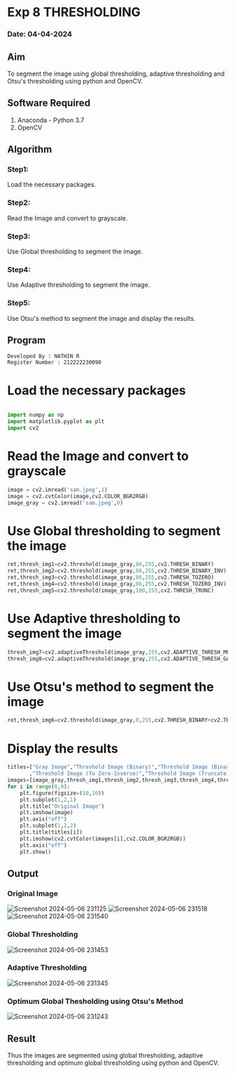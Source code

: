 # Exp 8 THRESHOLDING
### Date: 04-04-2024
## Aim
To segment the image using global thresholding, adaptive thresholding and Otsu's thresholding using python and OpenCV.

## Software Required
1. Anaconda - Python 3.7
2. OpenCV

## Algorithm

### Step1:
Load the necessary packages.

### Step2:
Read the Image and convert to grayscale.

### Step3:
Use Global thresholding to segment the image.

### Step4:
Use Adaptive thresholding to segment the image.

### Step5:
Use Otsu's method to segment the image and display the results.


## Program
```
Developed By : NATHIN R
Register Number : 212222230090
```

# Load the necessary packages
```python

import numpy as np
import matplotlib.pyplot as plt
import cv2
```


# Read the Image and convert to grayscale
```python
image = cv2.imread('sam.jpeg',1)
image = cv2.cvtColor(image,cv2.COLOR_BGR2RGB)
image_gray = cv2.imread('sam.jpeg',0)
```


# Use Global thresholding to segment the image
```python
ret,thresh_img1=cv2.threshold(image_gray,86,255,cv2.THRESH_BINARY)
ret,thresh_img2=cv2.threshold(image_gray,86,255,cv2.THRESH_BINARY_INV)
ret,thresh_img3=cv2.threshold(image_gray,86,255,cv2.THRESH_TOZERO)
ret,thresh_img4=cv2.threshold(image_gray,86,255,cv2.THRESH_TOZERO_INV)
ret,thresh_img5=cv2.threshold(image_gray,100,255,cv2.THRESH_TRUNC)
```



# Use Adaptive thresholding to segment the image
```python
thresh_img7=cv2.adaptiveThreshold(image_gray,255,cv2.ADAPTIVE_THRESH_MEAN_C,cv2.THRESH_BINARY,11,2)
thresh_img8=cv2.adaptiveThreshold(image_gray,255,cv2.ADAPTIVE_THRESH_GAUSSIAN_C,cv2.THRESH_BINARY,11,2)

```

# Use Otsu's method to segment the image 
```python
ret,thresh_img6=cv2.threshold(image_gray,0,255,cv2.THRESH_BINARY+cv2.THRESH_OTSU)
```

# Display the results
```python
titles=["Gray Image","Threshold Image (Binary)","Threshold Image (Binary Inverse)","Threshold Image (To Zero)"
       ,"Threshold Image (To Zero-Inverse)","Threshold Image (Truncate)","Otsu","Adaptive Threshold (Mean)","Adaptive Threshold (Gaussian)"]
images=[image_gray,thresh_img1,thresh_img2,thresh_img3,thresh_img4,thresh_img5,thresh_img6,thresh_img7,thresh_img8]
for i in range(0,9):
    plt.figure(figsize=(10,10))
    plt.subplot(1,2,1)
    plt.title("Original Image")
    plt.imshow(image)
    plt.axis("off")
    plt.subplot(1,2,2)
    plt.title(titles[i])
    plt.imshow(cv2.cvtColor(images[i],cv2.COLOR_BGR2RGB))
    plt.axis("off")
    plt.show()
```


## Output

### Original Image
![Screenshot 2024-05-06 231125](https://github.com/syedmokthiyar/Thresholdingg/assets/118787294/0b2ba9a1-660e-4696-8f01-de6db34ad6d8)
![Screenshot 2024-05-06 231518](https://github.com/syedmokthiyar/Thresholdingg/assets/118787294/56b6deb3-6302-44ba-b79b-dfae99a9a025)
![Screenshot 2024-05-06 231540](https://github.com/syedmokthiyar/Thresholdingg/assets/118787294/344d0ca5-e58e-4407-8111-285f703f9c51)


### Global Thresholding
![Screenshot 2024-05-06 231453](https://github.com/syedmokthiyar/Thresholdingg/assets/118787294/9f5c1497-18d7-4504-a005-c9c755bf7c73)


### Adaptive Thresholding
![Screenshot 2024-05-06 231345](https://github.com/syedmokthiyar/Thresholdingg/assets/118787294/4bcab8d1-51de-4040-862e-15c857649b4e)


### Optimum Global Thesholding using Otsu's Method
![Screenshot 2024-05-06 231243](https://github.com/syedmokthiyar/Thresholdingg/assets/118787294/93cfd3df-2a16-46b9-8cbc-003c51892027)



## Result
Thus the images are segmented using global thresholding, adaptive thresholding and optimum global thresholding using python and OpenCV.
